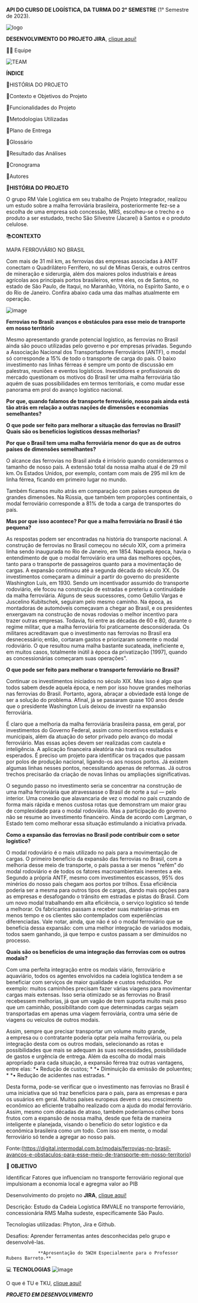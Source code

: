 **API DO CURSO DE LOGÍSTICA, DA TURMA DO 2° SEMESTRE** (1° Semestre de 2023).

![logo](https://github.com/SilveiraEliane/API-LOG/assets/134539033/287ca07c-6cc6-4fa4-a403-822da6ced04a)



**DESENVOLVIMENTO DO PROJETO JIRA**, [clique aqui!](https://apilog.atlassian.net/jira/software/projects/PFRRV/boards/2/backlog)



👩‍💻 Equipe

![TEAM](https://github.com/SilveiraEliane/API-LOG/assets/134539033/b9ef16df-50aa-4797-ab75-d78b5d3099d9)

   

**ÍNDICE**

📑HISTÓRIA DO PROJETO

📑Contexto e Objetivos do Projeto

📑Funcionalidades do Projeto

📑Metodologias Utilizadas

📑Plano de Entrega

📑Glossário

📑Resultado das Análises

📑Cronograma

📑Autores

🚀**HISTÓRIA DO PROJETO**

O grupo RM Vale Logística em seu trabalho de Projeto Integrador, realizou um estudo sobre a malha ferroviária brasileira, posteriormente fez-se a escolha de uma empresa sob concessão, MRS, escolheu-se o trecho e o produto a ser estudado, trecho São Silvestre (Jacareí) à Santos e o produto celulose.


📚**CONTEXTO**

MAPA FERROVIÁRIO NO BRASIL

Com mais de 31 mil km, as ferrovias das empresas associadas à ANTF conectam o Quadrilátero Ferrífero, no sul de Minas Gerais, e outros centros de mineração e siderurgia, além dos maiores polos industriais e áreas agrícolas aos principais portos brasileiros, entre eles, os de Santos, no estado de São Paulo, de Itaqui, no Maranhão, Vitória, no Espírito Santo, e o do Rio de Janeiro. Confira abaixo cada uma das malhas atualmente em operação.

![image](https://github.com/SilveiraEliane/API-LOG/assets/134539033/aa5add55-f241-4337-93c2-0438144f4757)

**Ferrovias no Brasil: avanços e obstáculos para esse meio de transporte em nosso território**

Mesmo apresentando grande potencial logístico, as ferrovias no Brasil ainda são pouco utilizadas pelo governo e por empresas privadas. Segundo a Associação Nacional dos Transportadores Ferroviários (ANTF), o modal só corresponde a 15% de todo o transporte de carga do país.
O baixo investimento nas linhas férreas é sempre um ponto de discussão em palestras, reuniões e eventos logísticos. Investidores e profissionais do mercado questionam os motivos do Brasil ter uma malha ferroviária tão aquém de suas possibilidades em termos territoriais, e como mudar esse panorama em prol do avanço logístico nacional. 


**Por que, quando falamos de transporte ferroviário, nosso país ainda está tão atrás em relação a outras nações de dimensões e economias semelhantes?**

**O que pode ser feito para melhorar a situação das ferrovias no Brasil? Quais são os benefícios logísticos dessas melhorias?**

**Por que o Brasil tem uma malha ferroviária menor do que as de outros países de dimensões semelhantes?**


O alcance das ferrovias no Brasil ainda é irrisório quando considerarmos o tamanho de nosso país. A extensão total da nossa malha atual é de 29 mil km. Os Estados Unidos, por exemplo, contam com mais de 295 mil km de linha férrea, ficando em primeiro lugar no mundo. 


Também ficamos muito atrás em comparação com países europeus de grandes dimensões. Na Rússia, que também tem proporções continentais, o modal ferroviário corresponde a 81% de toda a carga de transportes do país. 


**Mas por que isso acontece? Por que a malha ferroviária no Brasil é tão pequena?**


As respostas podem ser encontradas na história do transporte nacional. 
A construção de ferrovias no Brasil começou no século XIX, com a primeira linha sendo inaugurada no Rio de Janeiro, em 1854.
Naquela época, havia o entendimento de que o modal ferroviário era uma das melhores opções, tanto para o transporte de passageiros quanto para a movimentação de cargas.
A expansão continuou até a segunda década do século XX. 
Os investimentos começaram a diminuir a partir do governo do presidente Washington Luís, em 1930.
Sendo um incentivador assumido do transporte rodoviário, ele focou na construção de estradas e preteriu a continuidade da malha ferroviária.
Alguns de seus sucessores, como Getúlio Vargas e Juscelino Kubitschek, seguiram pelo mesmo caminho.
Na época, as montadoras de automóveis começavam a chegar ao Brasil, e os presidentes enxergavam na construção de novas rodovias o melhor incentivo para trazer outras empresas. 
Todavia, foi entre as décadas de 60 e 80, durante o regime militar, que a malha ferroviária foi praticamente desconsiderada. 
Os militares acreditavam que o investimento nas ferrovias no Brasil era desnecessário; então, cortaram gastos e priorizaram somente o modal rodoviário. 
O que resultou numa malha bastante sucateada, ineficiente e, em muitos casos, totalmente inútil à época da privatização [1997], quando as concessionárias começaram suas operações".


**O que pode ser feito para melhorar o transporte ferroviário no Brasil?**


Continuar os investimentos iniciados no século XIX.
Mas isso é algo que todos sabem desde aquela época, e nem por isso houve grandes melhorias nas ferrovias do Brasil. 
Portanto, agora, abraçar a obviedade está longe de ser a solução do problema. Afinal, já se passaram quase 100 anos desde que o presidente Washington Luís deixou de investir na expansão ferroviária. 


É claro que a melhoria da malha ferroviária brasileira passa, em geral, por investimentos do Governo Federal, assim como incentivos estaduais e municipais, além da atuação do setor privado pelo avanço do modal ferroviário. Mas essas ações devem ser realizadas com cautela e inteligência. A aplicação financeira aleatória não trará os resultados esperados. 
É preciso um projeto para identificar os traçados que passam por polos de produção nacional, ligando-os aos nossos portos. Já existem algumas linhas nesses pontos, necessitando apenas de reformas. Já outros trechos precisarão da criação de novas linhas ou ampliações significativas. 


O segundo passo no investimento seria se concentrar na construção de uma malha ferroviária que atravessasse o Brasil de norte a sul — pelo interior. Uma conexão que alavancaria de vez o modal no país cruzando de forma mais rápida e menos custosa rotas que demonstram um maior grau de complexidade para o modal rodoviário. 
Mas a participação do governo não se resume ao investimento financeiro. Ainda de acordo com Largman, o Estado tem como melhorar essa situação estimulando a iniciativa privada.


**Como a expansão das ferrovias no Brasil pode contribuir com o setor logístico?**

O modal rodoviário é o mais utilizado no país para a movimentação de cargas.
O primeiro benefício da expansão das ferrovias no Brasil, com a melhoria desse meio de transporte, o país passa a ser menos "refém" do modal rodoviário e de todos os fatores macroambientais inerentes a ele. 
Segundo a própria ANTF, mesmo com investimentos escassos, 95% dos minérios do nosso país chegam aos portos por trilhos. 
Essa eficiência poderia ser a mesma para outros tipos de cargas, dando mais opções para as empresas e desafogando o trânsito em estradas e pistas do Brasil. 
Com um novo modal trabalhando em alta eficiência, o serviço logístico só tende a melhorar.
Os fabricantes passam a receber suas matérias-primas em menos tempo e os clientes são contemplados com experiências diferenciadas. 
Vale notar, ainda, que não é só o modal ferroviário que se beneficia dessa expansão: com uma melhor integração de variados modais, todos saem ganhando, já que tempo e custos passam a ser diminuídos no processo. 


**Quais são os benefícios de uma integração das ferrovias com os outros modais?**

Com uma perfeita integração entre os modais viário, ferroviário e aquaviário, todos os agentes envolvidos na cadeia logística tendem a se beneficiar com serviços de maior qualidade e custos reduzidos. 
Por exemplo: muitos caminhões precisam fazer várias viagens para movimentar cargas mais extensas. Isso seria otimizado se as ferrovias no Brasil recebessem melhorias, já que um vagão de trem suporta muito mais peso que um caminhão, possibilitando com que determinadas cargas sejam transportadas em apenas uma viagem ferroviária, contra uma série de viagens ou veículos de outros modais. 

Assim, sempre que precisar transportar um volume muito grande, a empresa ou o contratante poderia optar pela malha ferroviária, ou pela integração desta com os outros modais, selecionando as rotas e possibilidades que mais se adequam às suas necessidades, possibilidade de gastos e urgência de entrega. 
Além da escolha do modal mais apropriado para cada situação, a expansão férrea traz outras vantagens, entre elas: 
*•	Redução de custos; *
*•	Diminuição da emissão de poluentes; *
*•	Redução de acidentes nas estradas. *

Desta forma, pode-se verificar que o investimento nas ferrovias no Brasil é uma iniciativa que só traz benefícios para o país, para as empresas e para os usuários em geral. 
Muitos países europeus devem o seu crescimento econômico ao eficiente trabalho realizado com a ajuda do modal ferroviário. Assim, mesmo com décadas de atraso, também poderíamos colher bons frutos com a expansão de nossa malha, desde que feita de maneira inteligente e planejada, visando o benefício do setor logístico e da econômica brasileira como um todo. 
Com isso em mente, o modal ferroviário só tende a agregar ao nosso país. 

Fonte:(https://digital.intermodal.com.br/modais/ferrovias-no-brasil-avancos-e-obstaculos-para-esse-meio-de-transporte-em-nosso-territorio)



**🎯 OBJETIVO**

Identificar Fatores que influenciam no transporte ferroviário regional que impulsionam a economia local e agregma valor ao PIB
 

Desenvolvimento do projeto no **JIRA**, [clique aqui!](https://apilog.atlassian.net/jira/software/projects/PFRRV/boards/2/backlog)



Descrição: Estudo da Cadeia Logística RMVALE no transporte ferroviário, concessionária RMS Malha sudeste, especificamente São Paulo.

Tecnologias utilizadas: Phyton, Jira e Github.

Desafios: Aprender ferramentas antes desconhecidas pelo grupo e desenvolvê-las.







                **Apresentação do 5W2H Especialmente para o Professor Rubens Barreto.**



💻 **TECNOLOGIAS**
![image](https://github.com/SilveiraEliane/API-LOG/assets/134539033/8d08ff10-fc87-40a2-9228-30e6676ef8f5)



O que é TU e TKU, [clique aqui!](https://www.youtube.com/watch?v=JMpptuXtd3Y&t=99s)

***PROJETO EM DESENVOLVIMENTO***


